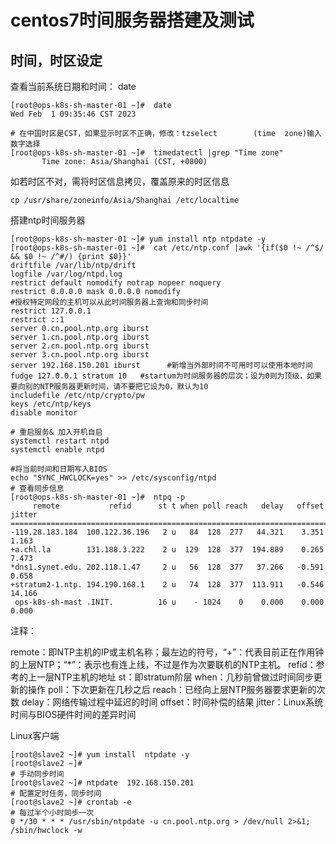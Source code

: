 
# centos7时间服务器搭建及测试

## 时间，时区设定
查看当前系统日期和时间：  date

```
[root@ops-k8s-sh-master-01 ~]#  date
Wed Feb  1 09:35:46 CST 2023

# 在中国时区是CST，如果显示时区不正确，修改：tzselect        (time  zone)输入数字选择
[root@ops-k8s-sh-master-01 ~]#  timedatectl |grep "Time zone"
       Time zone: Asia/Shanghai (CST, +0800)
```

如若时区不对，需将时区信息拷贝，覆盖原来的时区信息

```
cp /usr/share/zoneinfo/Asia/Shanghai /etc/localtime
```

搭建ntp时间服务器

```
[root@ops-k8s-sh-master-01 ~]# yum install ntp ntpdate -y 
[root@ops-k8s-sh-master-01 ~]#  cat /etc/ntp.conf |awk '{if($0 !~ /^$/ && $0 !~ /^#/) {print $0}}'
driftfile /var/lib/ntp/drift
logfile /var/log/ntpd.log
restrict default nomodify notrap nopeer noquery
restrict 0.0.0.0 mask 0.0.0.0 nomodify
#授权特定网段的主机可以从此时间服务器上查询和同步时间
restrict 127.0.0.1 
restrict ::1
server 0.cn.pool.ntp.org iburst
server 1.cn.pool.ntp.org iburst
server 2.cn.pool.ntp.org iburst
server 3.cn.pool.ntp.org iburst
server 192.168.150.201 iburst      #新增当外部时间不可用时可以使用本地时间
fudge 127.0.0.1 stratum 10   #startum为时间服务器的层次；设为0则为顶级，如果要向别的NTP服务器更新时间，请不要把它设为0，默认为10
includefile /etc/ntp/crypto/pw
keys /etc/ntp/keys
disable monitor

# 重启服务& 加入开机自启
systemctl restart ntpd
systemctl enable ntpd

#将当前时间和日期写入BIOS
echo "SYNC_HWCLOCK=yes" >> /etc/sysconfig/ntpd  
# 查看同步信息
[root@ops-k8s-sh-master-01 ~]#  ntpq -p
     remote           refid      st t when poll reach   delay   offset  jitter
==============================================================================
-119.28.183.184  100.122.36.196   2 u   84  128  277   44.321    3.351   1.163
+a.chl.la        131.188.3.222    2 u  129  128  377  194.889    0.265   7.473
*dns1.synet.edu. 202.118.1.47     2 u   56  128  377   37.266   -0.591   0.658
+stratum2-1.ntp. 194.190.168.1    2 u   74  128  377  113.911   -0.546  14.166
 ops-k8s-sh-mast .INIT.          16 u    - 1024    0    0.000    0.000   0.000
```


注释：

remote：即NTP主机的IP或主机名称；最左边的符号，“+”：代表目前正在作用钟的上层NTP；“*”：表示也有连上线，不过是作为次要联机的NTP主机。
refid：参考的上一层NTP主机的地址
st：即stratum阶层
when：几秒前曾做过时间同步更新的操作
poll：下次更新在几秒之后
reach：已经向上层NTP服务器要求更新的次数
delay：网络传输过程中延迟的时间
offset：时间补偿的结果
jitter：Linux系统时间与BIOS硬件时间的差异时间

Linux客户端

```
[root@slave2 ~]# yum install  ntpdate -y
[root@slave2 ~]# 
# 手动同步时间
[root@slave2 ~]# ntpdate  192.168.150.201
# 配置定时任务，同步时间
[root@slave2 ~]# crontab -e
# 每过半个小时同步一次
0 */30 * * * /usr/sbin/ntpdate -u cn.pool.ntp.org > /dev/null 2>&1; /sbin/hwclock -w

```

